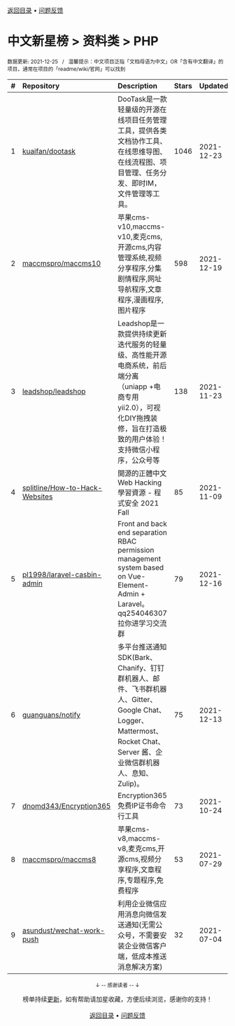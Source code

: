 <a href="https://github.com/kon9chunkit/GitHub-Chinese-Top-Charts#github中文排行榜">返回目录</a> • <a href="/content/docs/feedback.md">问题反馈</a>

# 中文新星榜 > 资料类 > PHP
<sub>数据更新: 2021-12-25&nbsp;&nbsp;&nbsp;/&nbsp;&nbsp;&nbsp;温馨提示：中文项目泛指「文档母语为中文」OR「含有中文翻译」的项目，通常在项目的「readme/wiki/官网」可以找到</sub>

|#|Repository|Description|Stars|Updated|Created|
|:-|:-|:-|:-|:-|:-|
|1|[kuaifan/dootask](https://github.com/kuaifan/dootask)|DooTask是一款轻量级的开源在线项目任务管理工具，提供各类文档协作工具、在线思维导图、在线流程图、项目管理、任务分发、即时IM，文件管理等工具。|1046|2021-12-23|2021-08-29|
|2|[maccmspro/maccms10](https://github.com/maccmspro/maccms10)|苹果cms-v10,maccms-v10,麦克cms,开源cms,内容管理系统,视频分享程序,分集剧情程序,网址导航程序,文章程序,漫画程序,图片程序|598|2021-12-19|2021-06-25|
|3|[leadshop/leadshop](https://github.com/leadshop/leadshop)|Leadshop是一款提供持续更新迭代服务的轻量级、高性能开源电商系统，前后端分离（uniapp +电商专用yii2.0），可视化DIY拖拽装修，旨在打造极致的用户体验！ 支持微信小程序，公众号等|138|2021-11-23|2021-04-09|
|4|[splitline/How-to-Hack-Websites](https://github.com/splitline/How-to-Hack-Websites)|開源的正體中文 Web Hacking 學習資源 - 程式安全 2021 Fall|85|2021-11-09|2021-11-09|
|5|[pl1998/laravel-casbin-admin](https://github.com/pl1998/laravel-casbin-admin)|Front and back end separation RBAC permission management system based on Vue-Element-Admin + Laravel。qq254046307 拉你进学习交流群|79|2021-12-16|2021-01-20|
|6|[guanguans/notify](https://github.com/guanguans/notify)|多平台推送通知 SDK(Bark、Chanify、钉钉群机器人、邮件、飞书群机器人、Gitter、Google Chat、Logger、Mattermost、Rocket Chat、Server 酱、企业微信群机器人、息知、Zulip)。|75|2021-12-13|2021-05-01|
|7|[dnomd343/Encryption365](https://github.com/dnomd343/Encryption365)|Encryption365免费IP证书命令行工具|73|2021-10-24|2021-10-21|
|8|[maccmspro/maccms8](https://github.com/maccmspro/maccms8)|苹果cms-v8,maccms-v8,麦克cms,开源cms,视频分享程序,文章程序,专题程序,免费程序|53|2021-07-29|2021-06-05|
|9|[asundust/wechat-work-push](https://github.com/asundust/wechat-work-push)|利用企业微信应用消息向微信发送通知(无需公众号，不需要安装企业微信客户端，低成本推送消息解决方案)|32|2021-07-04|2021-02-10|

<div align="center">
    <p><sub>↓ -- 感谢读者 -- ↓</sub></p>
    榜单持续<a href="/content/docs/milestone.md">更新</a>，如有帮助请加星收藏，方便后续浏览，感谢你的支持！
</div>

<br/>

<div align="center"><a href="https://github.com/kon9chunkit/GitHub-Chinese-Top-Charts#github中文排行榜">返回目录</a> • <a href="/content/docs/feedback.md">问题反馈</a></div>
